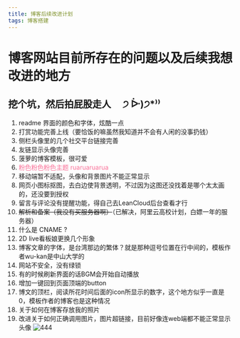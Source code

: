 ```yaml
---
title: 博客后续改进计划
tags: 博客搭建
---
```


# 博客网站目前所存在的问题以及后续我想改进的地方
## 挖个坑，然后拍屁股走人 &emsp;੭ ᐕ)੭*⁾⁾
1. readme 界面的颜色和字体，炫酷一点
2. 打赏功能完善上线（要恰饭的嘛虽然我知道并不会有人闲的没事扔钱）
3. 侧栏头像里的几个社交平台链接完善
4. 友链显示头像完善
5. 菠萝的博客模板，很可爱
6. <font color=#FA7299>粉色粉色粉色主题 ruaruaruarua</font>
7. 移动端暂不适配，头像和背景图片不能正常显示
8. 网页小图标抠图，去白边使背景透明，不过因为这图还没找着是哪个太太画的，还没要到授权
10. 留言与评论没有提醒功能，得自己去LeanCloud后台查看才行
11. ~~解析和备案（我没有买服务器啊）~~（已解决，阿里云高校计划，白嫖一年的服务器）
12. 什么是 CNAME ?
13. 2D live看板娘更换几个形象
14. 博客文章的字体，是台湾那边的繁体？就是那种逗号位置在行中间的，模板作者wu-kan是中山大学的
15. 网站不安全，没有绿锁
16. 有的时候刷新界面的话BGM会开始自动播放
17. 增加一键回到页面顶端的button
17. 博文的顶栏，阅读所花时间后面的icon所显示的数字，这个地方似乎一直是0，模板作者的博客也是这种情况
18. 关于如何在博客存放我的照片
17. 改进关于如何正确调用图片，图片超链接，目前好像连web端都不能正常显示头像
![444](https://i0.hdslb.com/bfs/album/c96c03cec8e9ddbdf9f27be6a4fc6c06b5e7533f.jpg)